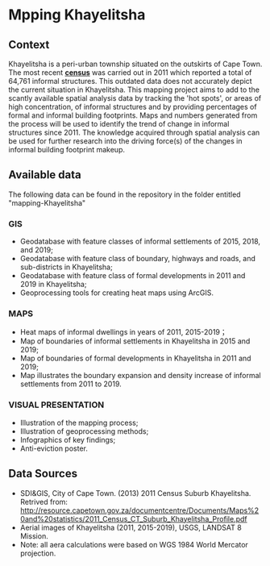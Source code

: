 # Mpping Khayelitsha

## Context

Khayelitsha is a peri-urban township situated on the outskirts of Cape Town. The most recent [**census**](http://resource.capetown.gov.za/documentcentre/Documents/Maps%20and%20statistics/2011_Census_CT_Suburb_Khayelitsha_Profile.pdf) was carried out in 2011 which reported a total of 64,761‬ informal structures. This outdated data does not accurately depict the current situation in Khayelitsha. This mapping project aims to add to the scantly available spatial analysis data by tracking the 'hot spots', or areas of high concentration, of informal structures and by providing percentages of formal and informal building footprints. Maps and numbers generated from the process will be used to identify the trend of change in informal structures since 2011. The knowledge acquired through spatial analysis can be used for further research into the driving force(s) of the changes in informal building footprint makeup. 

## Available data

The following data can be found in the repository in the folder entitled "mapping-Khayelitsha"

### **GIS**
* Geodatabase with feature classes of informal settlements of 2015, 2018, and 2019;
* Geodatabase with feature class of boundary, highways and roads, and sub-districts in Khayelitsha;
* Geodatabase with feature class of formal developments in 2011 and 2019 in Khayelitsha;
* Geoprocessing tools for creating heat maps using ArcGIS.

### **MAPS**
* Heat maps of informal dwellings in years of 2011, 2015-2019；
* Map of boundaries of informal settlements in Khayelitsha in 2015 and 2019;
* Map of boundaries of formal developments in Khayelitsha in 2011 and 2019;
* Map illustrates the boundary expansion and density increase of informal settlements from 2011 to 2019.

### **VISUAL PRESENTATION**
* Illustration of the mapping process;
* Illustration of geoprocessing methods;
* Infographics of key findings;
* Anti-eviction poster. 

## Data Sources
* SDI&GIS, City of Cape Town. (2013) 2011 Census Suburb Khayelitsha. Retrived from: http://resource.capetown.gov.za/documentcentre/Documents/Maps%20and%20statistics/2011_Census_CT_Suburb_Khayelitsha_Profile.pdf
* Aerial images of Khayelitsha (2011, 2015-2019), USGS, LANDSAT 8 Mission.
* Note: all aera calculations were based on WGS 1984 World Mercator projection. 
